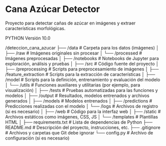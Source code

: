 # Cana Azúcar Detector

Proyecto para detectar cañas de azúcar en imágenes y extraer características morfológicas.


PYTHON Versión 10.0

/deteccion_cana_azucar
├── /data                  # Carpeta para los datos (imágenes)
│   ├── /raw               # Imágenes originales sin procesar
│   └── /processed         # Imágenes preprocesadas
│
├── /notebooks             # Notebooks de Jupyter para exploración, análisis y pruebas
│
├── /src                   # Código fuente del proyecto
│   ├── /preprocessing     # Scripts para preprocesamiento de imágenes
│   ├── /feature_extraction # Scripts para la extracción de características
│   ├── /model             # Scripts para la definición, entrenamiento y evaluación del modelo
│   └── /utils             # Funciones auxiliares y utilitarias (por ejemplo, para visualización)
│
├── /tests                 # Pruebas automatizadas para las funciones y modelos
│
├── /output                # Resultados, modelos entrenados y archivos generados
│   ├── /models            # Modelos entrenados
│   ├── /predictions       # Predicciones realizadas con el modelo
│   └── /logs              # Archivos de registro (si es necesario)
│
├── /web                   # Código para la interfaz web
│   ├── /static            # Archivos estáticos como imágenes, CSS, JS
│   └── /templates         # Plantillas HTML
│
├── requirements.txt       # Lista de dependencias de Python
├── README.md              # Descripción del proyecto, instrucciones, etc.
├── .gitignore             # Archivos y carpetas que Git debe ignorar
└── config.py              # Archivo de configuración (si es necesario)
